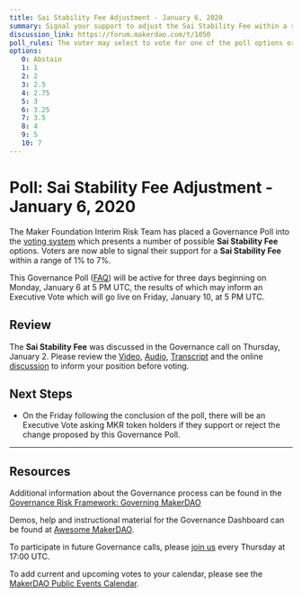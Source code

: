 ```yaml
---
title: Sai Stability Fee Adjustment - January 6, 2020
summary: Signal your support to adjust the Sai Stability Fee within a range of 1% to 7%
discussion_link: https://forum.makerdao.com/t/1050
poll_rules: The voter may select to vote for one of the poll options or they may elect to abstain from the poll entirely
options:
   0: Abstain
   1: 1
   2: 2
   3: 2.5
   4: 2.75
   5: 3
   6: 3.25
   7: 3.5
   8: 4
   9: 5
   10: 7
---
```

# Poll: Sai Stability Fee Adjustment - January 6, 2020

The Maker Foundation Interim Risk Team has placed a Governance Poll into the [voting system](https://vote.makerdao.com/polling) which presents a number of possible **Sai Stability Fee** options. Voters are now able to signal their support for a **Sai Stability Fee** within a range of 1% to 7%.

This Governance Poll ([FAQ](https://community-development.makerdao.com/makerdao-scd-faqs/scd-faqs/governance)) will be active for three days beginning on Monday, January 6 at 5 PM UTC, the results of which may inform an Executive Vote which will go live on Friday, January 10, at 5 PM UTC.

## Review

The **Sai Stability Fee** was discussed in the Governance call on Thursday, January 2. Please review the [Video](https://www.youtube.com/playlist?list=PLLzkWCj8ywWNq5-90-Id6VPSsrk4OWVan), [Audio](https://soundcloud.com/makerdao/sets/governance-and-risk), [Transcript](https://community-development.makerdao.com/governance/governance-and-risk-meetings/transcripts) and the online [discussion](https://forum.makerdao.com/c/governance) to inform your position before voting.

## Next Steps

* On the Friday following the conclusion of the poll, there will be an Executive Vote asking MKR token holders if they support or reject the change proposed by this Governance Poll.

---

## Resources

Additional information about the Governance process can be found in the [Governance Risk Framework: Governing MakerDAO](https://community-development.makerdao.com/governance/governance-risk-framework)

Demos, help and instructional material for the Governance Dashboard can be found at [Awesome MakerDAO](https://awesome.makerdao.com/#voting).

To participate in future Governance calls, please [join us](https://community-development.makerdao.com/governance/governance-and-risk-meetings) every Thursday at 17:00 UTC.

To add current and upcoming votes to your calendar, please see the [MakerDAO Public Events Calendar](https://calendar.google.com/calendar/embed?src=makerdao.com_3efhm2ghipksegl009ktniomdk%40group.calendar.google.com&ctz=America%2FLos_Angeles).
